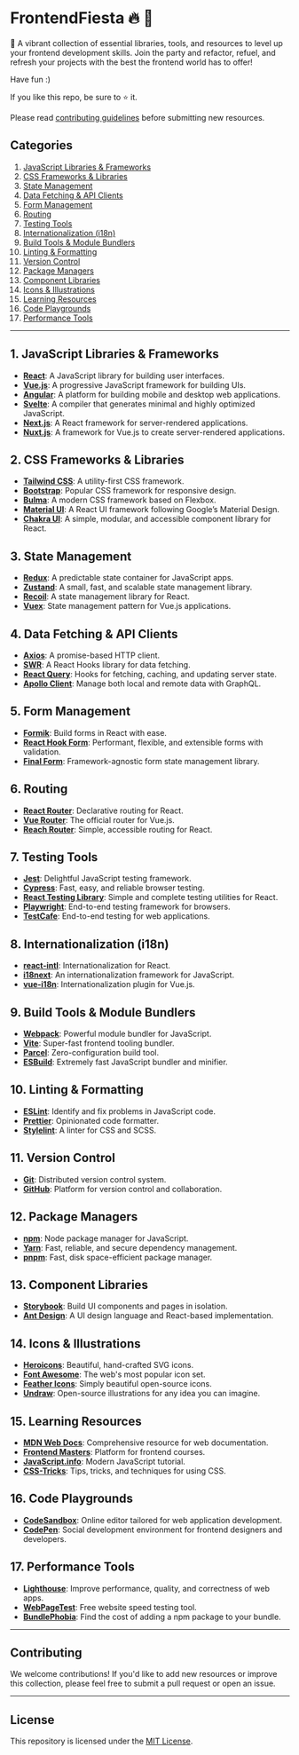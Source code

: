# FrontendFiesta 🔥 🕺
  
🎉 A vibrant collection of essential libraries, tools, and resources to level up your frontend development skills. Join the party and refactor, refuel, and refresh your projects with the best the frontend world has to offer!

Have fun :)

If you like this repo, be sure to ⭐ it.

Please read [contributing guidelines](CONTRIBUTING.md) before submitting new resources.

## Categories

1. [JavaScript Libraries & Frameworks](#1-javascript-libraries--frameworks)
2. [CSS Frameworks & Libraries](#2-css-frameworks--libraries)
3. [State Management](#3-state-management)
4. [Data Fetching & API Clients](#4-data-fetching--api-clients)
5. [Form Management](#5-form-management)
6. [Routing](#6-routing)
7. [Testing Tools](#7-testing-tools)
8. [Internationalization (i18n)](#8-internationalization-i18n)
9. [Build Tools & Module Bundlers](#9-build-tools--module-bundlers)
10. [Linting & Formatting](#10-linting--formatting)
11. [Version Control](#11-version-control)
12. [Package Managers](#12-package-managers)
13. [Component Libraries](#13-component-libraries)
14. [Icons & Illustrations](#14-icons--illustrations)
15. [Learning Resources](#15-learning-resources)
16. [Code Playgrounds](#16-code-playgrounds)
17. [Performance Tools](#17-performance-tools)

---

## 1. JavaScript Libraries & Frameworks
- **[React](https://reactjs.org/)**: A JavaScript library for building user interfaces.
- **[Vue.js](https://vuejs.org/)**: A progressive JavaScript framework for building UIs.
- **[Angular](https://angular.io/)**: A platform for building mobile and desktop web applications.
- **[Svelte](https://svelte.dev/)**: A compiler that generates minimal and highly optimized JavaScript.
- **[Next.js](https://nextjs.org/)**: A React framework for server-rendered applications.
- **[Nuxt.js](https://nuxtjs.org/)**: A framework for Vue.js to create server-rendered applications.

## 2. CSS Frameworks & Libraries
- **[Tailwind CSS](https://tailwindcss.com/)**: A utility-first CSS framework.
- **[Bootstrap](https://getbootstrap.com/)**: Popular CSS framework for responsive design.
- **[Bulma](https://bulma.io/)**: A modern CSS framework based on Flexbox.
- **[Material UI](https://mui.com/)**: A React UI framework following Google’s Material Design.
- **[Chakra UI](https://chakra-ui.com/)**: A simple, modular, and accessible component library for React.

## 3. State Management
- **[Redux](https://redux.js.org/)**: A predictable state container for JavaScript apps.
- **[Zustand](https://zustand-demo.pmnd.rs/)**: A small, fast, and scalable state management library.
- **[Recoil](https://recoiljs.org/)**: A state management library for React.
- **[Vuex](https://vuex.vuejs.org/)**: State management pattern for Vue.js applications.

## 4. Data Fetching & API Clients
- **[Axios](https://axios-http.com/)**: A promise-based HTTP client.
- **[SWR](https://swr.vercel.app/)**: A React Hooks library for data fetching.
- **[React Query](https://tanstack.com/query/v4/)**: Hooks for fetching, caching, and updating server state.
- **[Apollo Client](https://www.apollographql.com/docs/react/)**: Manage both local and remote data with GraphQL.

## 5. Form Management
- **[Formik](https://formik.org/)**: Build forms in React with ease.
- **[React Hook Form](https://react-hook-form.com/)**: Performant, flexible, and extensible forms with validation.
- **[Final Form](https://final-form.org/react)**: Framework-agnostic form state management library.

## 6. Routing
- **[React Router](https://reactrouter.com/)**: Declarative routing for React.
- **[Vue Router](https://router.vuejs.org/)**: The official router for Vue.js.
- **[Reach Router](https://reach.tech/router/)**: Simple, accessible routing for React.

## 7. Testing Tools
- **[Jest](https://jestjs.io/)**: Delightful JavaScript testing framework.
- **[Cypress](https://www.cypress.io/)**: Fast, easy, and reliable browser testing.
- **[React Testing Library](https://testing-library.com/docs/react-testing-library/intro/)**: Simple and complete testing utilities for React.
- **[Playwright](https://playwright.dev/)**: End-to-end testing framework for browsers.
- **[TestCafe](https://devexpress.github.io/testcafe/)**: End-to-end testing for web applications.

## 8. Internationalization (i18n)
- **[react-intl](https://formatjs.io/docs/react-intl/)**: Internationalization for React.
- **[i18next](https://www.i18next.com/)**: An internationalization framework for JavaScript.
- **[vue-i18n](https://kazupon.github.io/vue-i18n/)**: Internationalization plugin for Vue.js.

## 9. Build Tools & Module Bundlers
- **[Webpack](https://webpack.js.org/)**: Powerful module bundler for JavaScript.
- **[Vite](https://vitejs.dev/)**: Super-fast frontend tooling bundler.
- **[Parcel](https://parceljs.org/)**: Zero-configuration build tool.
- **[ESBuild](https://esbuild.github.io/)**: Extremely fast JavaScript bundler and minifier.

## 10. Linting & Formatting
- **[ESLint](https://eslint.org/)**: Identify and fix problems in JavaScript code.
- **[Prettier](https://prettier.io/)**: Opinionated code formatter.
- **[Stylelint](https://stylelint.io/)**: A linter for CSS and SCSS.

## 11. Version Control
- **[Git](https://git-scm.com/)**: Distributed version control system.
- **[GitHub](https://github.com/)**: Platform for version control and collaboration.

## 12. Package Managers
- **[npm](https://www.npmjs.com/)**: Node package manager for JavaScript.
- **[Yarn](https://yarnpkg.com/)**: Fast, reliable, and secure dependency management.
- **[pnpm](https://pnpm.io/)**: Fast, disk space-efficient package manager.

## 13. Component Libraries
- **[Storybook](https://storybook.js.org/)**: Build UI components and pages in isolation.
- **[Ant Design](https://ant.design/)**: A UI design language and React-based implementation.

## 14. Icons & Illustrations
- **[Heroicons](https://heroicons.com/)**: Beautiful, hand-crafted SVG icons.
- **[Font Awesome](https://fontawesome.com/)**: The web's most popular icon set.
- **[Feather Icons](https://feathericons.com/)**: Simply beautiful open-source icons.
- **[Undraw](https://undraw.co/)**: Open-source illustrations for any idea you can imagine.

## 15. Learning Resources
- **[MDN Web Docs](https://developer.mozilla.org/)**: Comprehensive resource for web documentation.
- **[Frontend Masters](https://frontendmasters.com/)**: Platform for frontend courses.
- **[JavaScript.info](https://javascript.info/)**: Modern JavaScript tutorial.
- **[CSS-Tricks](https://css-tricks.com/)**: Tips, tricks, and techniques for using CSS.

## 16. Code Playgrounds
- **[CodeSandbox](https://codesandbox.io/)**: Online editor tailored for web application development.
- **[CodePen](https://codepen.io/)**: Social development environment for frontend designers and developers.

## 17. Performance Tools
- **[Lighthouse](https://developers.google.com/web/tools/lighthouse)**: Improve performance, quality, and correctness of web apps.
- **[WebPageTest](https://www.webpagetest.org/)**: Free website speed testing tool.
- **[BundlePhobia](https://bundlephobia.com/)**: Find the cost of adding a npm package to your bundle.

---

## Contributing
We welcome contributions! If you'd like to add new resources or improve this collection, please feel free to submit a pull request or open an issue.

---

## License
This repository is licensed under the [MIT License](LICENSE).
